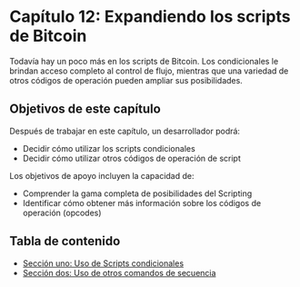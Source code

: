 # Capítulo 12: Expandiendo los scripts de Bitcoin

Todavía hay un poco más en los scripts de Bitcoin. Los condicionales le brindan acceso completo al control de flujo, mientras que una variedad de otros códigos de operación pueden ampliar sus posibilidades.

## Objetivos de este capítulo

Después de trabajar en este capítulo, un desarrollador podrá:

   * Decidir cómo utilizar los scripts condicionales
   * Decidir cómo utilizar otros códigos de operación de script
   
Los objetivos de apoyo incluyen la capacidad de:

   * Comprender la gama completa de posibilidades del Scripting
   * Identificar cómo obtener más información sobre los códigos de operación (opcodes)

## Tabla de contenido

* [Sección uno: Uso de Scripts condicionales](12_1_Usando_Scripts_Condicionales.md)
* [Sección dos: Uso de otros comandos de secuencia](12_2_Usando_Otros_Comandos_de_Scripting.md)
